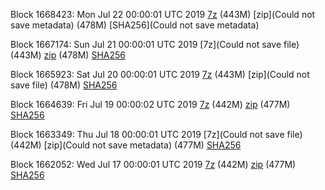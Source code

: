 Block 1668423: Mon Jul 22 00:00:01 UTC 2019 [7z]() (443M) [zip](Could not save metadata) (478M) [SHA256](Could not save metadata)

Block 1667174: Sun Jul 21 00:00:01 UTC 2019 [7z](Could not save file) (443M) [zip]() (478M) [SHA256]()

Block 1665923: Sat Jul 20 00:00:01 UTC 2019 [7z]() (443M) [zip](Could not save file) (478M) [SHA256](https://transfer.sh/14m22b/sha256.txt)

Block 1664639: Fri Jul 19 00:00:02 UTC 2019 [7z](https://transfer.sh/obwDk/bootstrap.dat.20190719.7z) (442M) [zip](https://transfer.sh/YQ0mY/bootstrap.dat.20190719.zip) (477M) [SHA256](https://transfer.sh/odh6C/sha256.txt)

Block 1663349: Thu Jul 18 00:00:01 UTC 2019 [7z](Could not save file) (442M) [zip](Could not save metadata) (477M) [SHA256](https://transfer.sh/eegBx/sha256.txt)

Block 1662052: Wed Jul 17 00:00:01 UTC 2019 [7z](https://transfer.sh/11faQb/bootstrap.dat.20190717.7z) (442M) [zip](https://transfer.sh/8aaWO/bootstrap.dat.20190717.zip) (477M) [SHA256](https://transfer.sh/KWuXA/sha256.txt)
